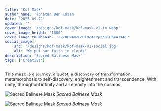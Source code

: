 ```yaml
---
title: 'Kof Mask'
author_name: 'Yonatan Ben Knaan'
date: '2023-09-22'
updated: ''
cover_image: '/designs/kof-mask/kof-mask-v1-tn.webp'
cover_image_height: '1000'
cover_image_thumbhash: '3xcOBwAHeHeHiHeAeYp3eKiHh4AI94gP'
social_image: 
    src: '/designs/kof-mask/kof-mask-v1-social.jpg'
    alt: 'We put our faith in clouds'
description: 'Sacred Balinese Mask'
tags: ['Creative']
---
```


This maze is a journey, a quest, a discovery of transformation, metamorphosis to self-discovery, enlightenment and transcendence. With unity, throughout infinity and all eternity into the cosmos.

![Sacred Balinese Mask](/designs/kof-mask/kof-mask-v1.webp)
*Sacred Balinese Mask*

![Sacred Balinese Mask](/designs/kof-mask/kof-mask-v2.webp)
*Sacred Balinese Mask*